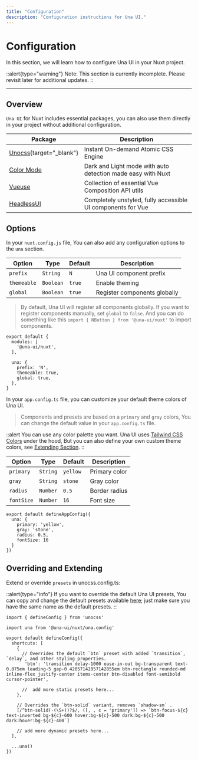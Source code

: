 ```yaml
---
title: "Configuration"
description: "Configuration instructions for Una UI."
---
```


# Configuration

In this section, we will learn how to configure Una UI in your Nuxt project.

::alert{type="warning"}
 Note: This section is currently incomplete. Please revisit later for additional updates.
::  

--- 

## Overview

`Una UI` for Nuxt includes essential packages, you can also use them directly in your project without additional configuration.

| Package                                        | Description                                                 |
| ---------------------------------------------- | ----------------------------------------------------------- |
| [Unocss](https://unocss.dev/){target="_blank"} | Instant On-demand Atomic CSS Engine                         |
| [Color Mode](https://color-mode.nuxtjs.org/)   | Dark and Light mode with auto detection made easy with Nuxt |
| [Vueuse](https://vueuse.org/)                  | Collection of essential Vue Composition API utils           |
| [HeadlessUI](https://headlessui.com/)          | Completely unstyled, fully accessible UI components for Vue |

## Options

In your `nuxt.config.js` file, You can also add any configuration options to the `una` section.

| Option      | Type      | Default | Description                  |
| ----------- | --------- | ------- | ---------------------------- |
| `prefix`    | `String`  | `N`     | Una UI component prefix      |
| `themeable` | `Boolean` | `true`  | Enable theming               |
| `global`    | `Boolean` | `true`  | Register components globally |

> By default, Una UI will register all components globally. If you want to register components manually, set `global` to `false`. And you can do something like this `import { NButton } from '@una-ui/nuxt'` to import components.

```js{}[nuxt.config.js]
export default {
  modules: [
    '@una-ui/nuxt',
  ],

  una: {
    prefix: 'N',
    themeable: true,
    global: true,
  },
}
```

In your `app.config.ts` file, you can customize your default theme colors of Una UI.

> Components and presets are based on a `primary` and `gray` colors, You can change the default value in your `app.config.ts` file.

::alert 
You can use any color palette you want. Una UI uses [Tailwind CSS Colors](https://tailwindcss.com/docs/customizing-colors) under the hood, But you can also define your own custom theme colors, see [Extending Section](#overriding-and-extending).
::

| Option     | Type     | Default  | Description   |
| ---------- | -------- | -------- | ------------- |
| `primary`  | `String` | `yellow` | Primary color |
| `gray`     | `String` | `stone`  | Gray color    |
| `radius`   | `Number` | `0.5`    | Border radius |
| `fontSize` | `Number` | `16`     | Font size     |

```ts{}[app.config.ts]
export default defineAppConfig({
  una: {
    primary: 'yellow',
    gray: 'stone',
    radius: 0.5,
    fontSize: 16
  }
})
```

## Overriding and Extending

Extend or override `presets` in unocss.config.ts:

::alert{type="info"}
If you want to override the default Una UI presets, You can copy and change the default presets available [here](https://github.com/una-ui/una-ui/tree/main/packages/preset/src/_shortcuts); just make sure you have the same name as the default presets.
::

```ts{}[unocss.config.ts]
import { defineConfig } from 'unocss'

import una from '@una-ui/nuxt/una.config'

export default defineConfig({
  shortcuts: [
    {
      // Overrides the default `btn` preset with added `transition`, `delay`, and other styling properties.
       'btn': 'transition delay-1000 ease-in-out bg-transparent text-0.875em leading-5 gap-0.42857142857142855em btn-rectangle rounded-md inline-flex justify-center items-center btn-disabled font-semibold cursor-pointer',

      //  add more static presets here...
    },

    // Overrides the `btn-solid` variant, removes `shadow-sm` .
    [/^btn-solid(-(\S+))?$/, ([, , c = 'primary']) => `btn-focus-${c} text-inverted bg-${c}-600 hover:bg-${c}-500 dark:bg-${c}-500 dark:hover:bg-${c}-400`] 

    // add more dynamic presets here...
  ],

  ...una()
})
```
